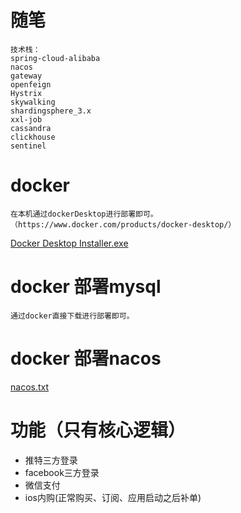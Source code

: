 # 随笔
````
技术栈：
spring-cloud-alibaba
nacos
gateway
openfeign
Hystrix
skywalking
shardingsphere_3.x
xxl-job
cassandra
clickhouse
sentinel
````

# docker
````
在本机通过dockerDesktop进行部署即可。（https://www.docker.com/products/docker-desktop/）
````
[Docker Desktop Installer.exe](flies%2FDocker%20Desktop%20Installer.exe)

# docker 部署mysql
````
通过docker直接下载进行部署即可。
````
# docker 部署nacos
[nacos.txt](flies%2Fnacos.txt)


# 功能（只有核心逻辑）
- 推特三方登录
- facebook三方登录
- 微信支付
- ios内购(正常购买、订阅、应用启动之后补单)
